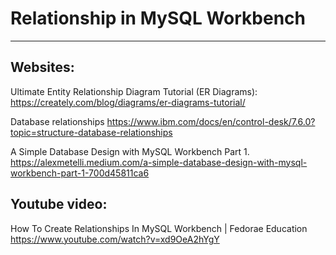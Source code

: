 # Relationship in MySQL Workbench #
---

## Websites: ##

Ultimate Entity Relationship Diagram Tutorial (ER Diagrams): 
https://creately.com/blog/diagrams/er-diagrams-tutorial/

Database relationships
https://www.ibm.com/docs/en/control-desk/7.6.0?topic=structure-database-relationships

A Simple Database Design with MySQL Workbench Part 1.
https://alexmetelli.medium.com/a-simple-database-design-with-mysql-workbench-part-1-700d45811ca6


## Youtube video: ##

How To Create Relationships In MySQL Workbench | Fedorae Education 
https://www.youtube.com/watch?v=xd9OeA2hYgY
